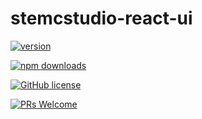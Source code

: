 # stemcstudio-react-ui

[![version](https://img.shields.io/npm/v/@geometryzen/stemcstudio-react-ui.svg)](https://www.npmjs.com/package/@geometryzen/stemcstudio-react-ui) 

[![npm downloads](https://img.shields.io/npm/dm/@geometryzen/stemcstudio-react-ui.svg)](https://npm-stat.com/charts.html?package=@geometryzen/stemcstudio-react-ui&from=2022-09-01)

[![GitHub license](https://img.shields.io/badge/license-MIT-blue.svg)](./LICENSE)

[![PRs Welcome](https://img.shields.io/badge/PRs-welcome-brightgreen.svg)](./CONTRIBUTING.md)
